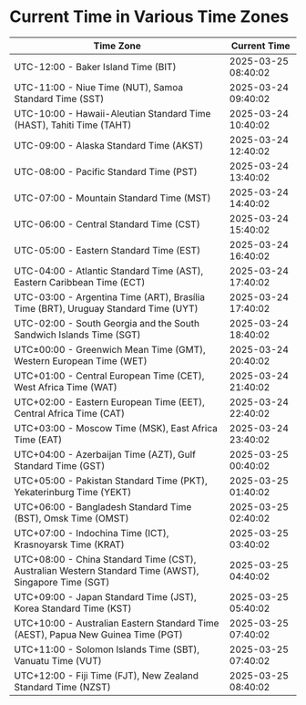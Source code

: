 # Current Time in Various Time Zones

| Time Zone | Current Time |
|-----------|--------------|
| UTC-12:00 - Baker Island Time (BIT) | 2025-03-25 08:40:02 |
| UTC-11:00 - Niue Time (NUT), Samoa Standard Time (SST) | 2025-03-24 09:40:02 |
| UTC-10:00 - Hawaii-Aleutian Standard Time (HAST), Tahiti Time (TAHT) | 2025-03-24 10:40:02 |
| UTC-09:00 - Alaska Standard Time (AKST) | 2025-03-24 12:40:02 |
| UTC-08:00 - Pacific Standard Time (PST) | 2025-03-24 13:40:02 |
| UTC-07:00 - Mountain Standard Time (MST) | 2025-03-24 14:40:02 |
| UTC-06:00 - Central Standard Time (CST) | 2025-03-24 15:40:02 |
| UTC-05:00 - Eastern Standard Time (EST) | 2025-03-24 16:40:02 |
| UTC-04:00 - Atlantic Standard Time (AST), Eastern Caribbean Time (ECT) | 2025-03-24 17:40:02 |
| UTC-03:00 - Argentina Time (ART), Brasília Time (BRT), Uruguay Standard Time (UYT) | 2025-03-24 17:40:02 |
| UTC-02:00 - South Georgia and the South Sandwich Islands Time (SGT) | 2025-03-24 18:40:02 |
| UTC±00:00 - Greenwich Mean Time (GMT), Western European Time (WET) | 2025-03-24 20:40:02 |
| UTC+01:00 - Central European Time (CET), West Africa Time (WAT) | 2025-03-24 21:40:02 |
| UTC+02:00 - Eastern European Time (EET), Central Africa Time (CAT) | 2025-03-24 22:40:02 |
| UTC+03:00 - Moscow Time (MSK), East Africa Time (EAT) | 2025-03-24 23:40:02 |
| UTC+04:00 - Azerbaijan Time (AZT), Gulf Standard Time (GST) | 2025-03-25 00:40:02 |
| UTC+05:00 - Pakistan Standard Time (PKT), Yekaterinburg Time (YEKT) | 2025-03-25 01:40:02 |
| UTC+06:00 - Bangladesh Standard Time (BST), Omsk Time (OMST) | 2025-03-25 02:40:02 |
| UTC+07:00 - Indochina Time (ICT), Krasnoyarsk Time (KRAT) | 2025-03-25 03:40:02 |
| UTC+08:00 - China Standard Time (CST), Australian Western Standard Time (AWST), Singapore Time (SGT) | 2025-03-25 04:40:02 |
| UTC+09:00 - Japan Standard Time (JST), Korea Standard Time (KST) | 2025-03-25 05:40:02 |
| UTC+10:00 - Australian Eastern Standard Time (AEST), Papua New Guinea Time (PGT) | 2025-03-25 07:40:02 |
| UTC+11:00 - Solomon Islands Time (SBT), Vanuatu Time (VUT) | 2025-03-25 07:40:02 |
| UTC+12:00 - Fiji Time (FJT), New Zealand Standard Time (NZST) | 2025-03-25 08:40:02 |
